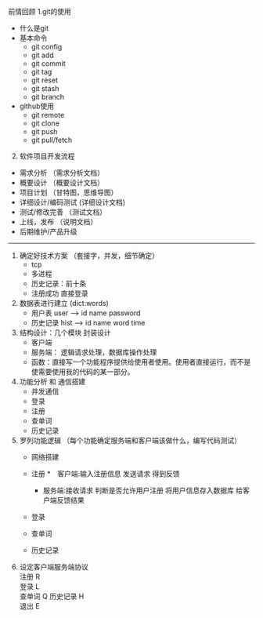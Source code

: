 前情回顾
1.git的使用
* 什么是git
* 基本命令
    * git config
    * git add
    * git commit
    * git tag
    * git reset
    * git stash
    * git branch
* github使用
    * git remote
    * git clone
    * git push
    * git pull/fetch
2. 软件项目开发流程
* 需求分析            （需求分析文档）
* 概要设计            （概要设计文档）
* 项目计划            （甘特图，思维导图）
* 详细设计/编码测试     (详细设计文档)
* 测试/修改完善        （测试文档）
* 上线，发布           （说明文档）
* 后期维护/产品升级
***********************************************
1. 确定好技术方案 （套接字，并发，细节确定）
    * tcp
    * 多进程
    * 历史记录：前十条
    * 注册成功  直接登录
2. 数据表进行建立  (dict:words)
    * 用户表  user --> id name password
    * 历史记录 hist --> id name word time
3. 结构设计：几个模块    封装设计
    * 客户端
    * 服务端： 逻辑请求处理，数据库操作处理
    * 函数：直接写一个功能程序提供给使用者使用。使用者直接运行，而不是使需要使用我的代码的某一部分。
4. 功能分析 和 通信搭建
    * 并发通信
    * 登录
    * 注册
    * 查单词
    * 历史记录
5. 罗列功能逻辑   （每个功能确定服务端和客户端该做什么，编写代码测试）
    * 网络搭建
    * 注册 
        *　客户端:输入注册信息 发送请求 得到反馈
        *  服务端:接收请求 判断是否允许用户注册 将用户信息存入数据库 给客户端反馈结果
        
        
    * 登录 
    * 查单词
    * 历史记录
6. 设定客户端服务端协议  
    注册        R  
    登录        L  
    查单词      Q
    历史记录     H  
    退出        E
